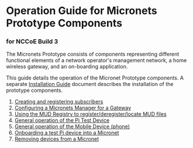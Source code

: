 # Operation Guide for Micronets Prototype Components

### for NCCoE Build 3

The Micronets Prototype consists of components representing different functional
elements of a network operator's management network, a home wireless gateway, and
an on-boarding application.

This guide details the operation of the Micronet Prototype components. A separate
[Installation Guide](installation-guide.md) document describes the installation of
the prototype components.

1. [Creating and registering subscribers](docs/operation/mso-portal.md)
2. [Configuring a Micronets Manager for a Gateway](docs/operation/micronets-manager.md)
3. [Using the MUD Registry to register/deregister/locate MUD files](docs/operation/mud-registry.md)
4. [General operation of the Pi Test Device](docs/operation/pi-test-device.md)
5. [General operation of the Mobile Device (phone)](docs/operation/mobile-device.md)
6. [Onboarding a test Pi device into a Micronet](docs/operation/pi-onboarding.md)
7. [Removing devices from a Micronet](docs/operation/pi-offboarding.md)
